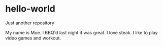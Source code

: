 # hello-world
Just another repository 

My name is Moe. 
I BBQ'd last night it was great. 
I love steak. 
I like to play video games and workout. 
